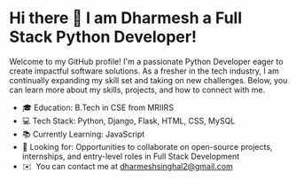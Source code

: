 Hi there 👋 I am Dharmesh a Full Stack Python Developer!
==========================

Welcome to my GitHub profile! I'm a passionate Python Developer eager to create impactful software solutions. As a fresher in the tech industry, I am continually expanding my skill set and taking on new challenges. Below, you can learn more about my skills, projects, and how to connect with me. 

- 🎓 Education: B.Tech in CSE from MRIIRS
- 💻 Tech Stack: Python, Django, Flask, HTML, CSS, MySQL
- 📚 Currently Learning: JavaScript
- 🤝 Looking for: Opportunities to collaborate on open-source projects, internships, and entry-level roles in Full Stack Development
- ✉️  You can contact me at [dharmeshsinghal2@gmail.com](mailto:dharmeshsinghal2@gmail.com)
<!--
**dharmesh191312/dharmesh191312** is a ✨ _special_ ✨ repository because its `README.md` (this file) appears on your GitHub profile.

Here are some ideas to get you started:

- 🔭 I’m currently working on ...
- 🌱 I’m currently learning ...
- 👯 I’m looking to collaborate on ...
- 🤔 I’m looking for help with ...
- 💬 Ask me about ...
- 📫 How to reach me: ...
- 😄 Pronouns: ...
- ⚡ Fun fact: ...
-->
